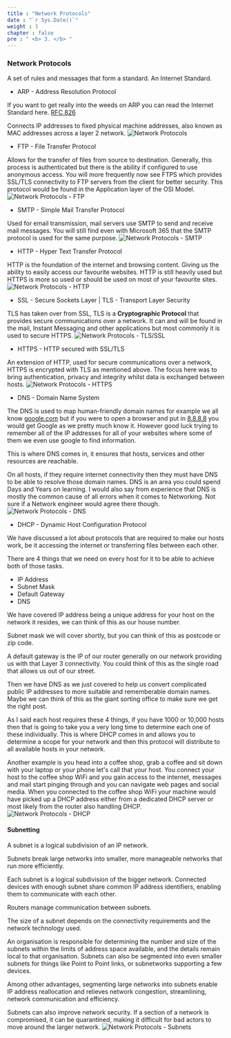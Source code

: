 ```yaml
---
title : "Network Protocols"
date : "`r Sys.Date()`"
weight : 3
chapter : false
pre : " <b> 3. </b> "
---
```


### Network Protocols
A set of rules and messages that form a standard. An Internet Standard.
- ARP - Address Resolution Protocol
 
If you want to get really into the weeds on ARP you can read the Internet Standard here. [RFC 826](https://datatracker.ietf.org/doc/html/rfc826)

Connects IP addresses to fixed physical machine addresses, also known as MAC addresses across a layer 2 network.
![Network Protocols](/images/3.NetworkProtocols/001-networkProtocols.png) 

- FTP - File Transfer Protocol

Allows for the transfer of files from source to destination. Generally, this process is authenticated but there is the ability if configured to use anonymous access. You will more frequently now see FTPS which provides SSL/TLS connectivity to FTP servers from the client for better security. This protocol would be found in the Application layer of the OSI Model.
![Network Protocols - FTP](/images/3.NetworkProtocols/002-ftp.png) 

- SMTP - Simple Mail Transfer Protocol

Used for email transmission, mail servers use SMTP to send and receive mail messages. You will still find even with Microsoft 365 that the SMTP protocol is used for the same purpose.
![Network Protocols - SMTP](/images/3.NetworkProtocols/003-smtp.png) 

- HTTP - Hyper Text Transfer Protocol

HTTP is the foundation of the internet and browsing content. Giving us the ability to easily access our favourite websites. HTTP is still heavily used but HTTPS is more so used or should be used on most of your favourite sites.
![Network Protocols - HTTP](/images/3.NetworkProtocols/004-http.png) 

- SSL - Secure Sockets Layer | TLS - Transport Layer Security

TLS has taken over from SSL, TLS is a **Cryptographic Protocol** that provides secure communications over a network. It can and will be found in the mail, Instant Messaging and other applications but most commonly it is used to secure HTTPS.
![Network Protocols - TLS/SSL](/images/3.NetworkProtocols/005-tlsssl.png) 

- HTTPS - HTTP secured with SSL/TLS

An extension of HTTP, used for secure communications over a network, HTTPS is encrypted with TLS as mentioned above. The focus here was to bring authentication, privacy and integrity whilst data is exchanged between hosts.
![Network Protocols - HTTPS](/images/3.NetworkProtocols/006-https.png) 

- DNS - Domain Name System

The DNS is used to map human-friendly domain names for example we all know [google.com](https://www.google.com/) but if you were to open a browser and put in [8.8.8.8](https://dns.google/) you would get Google as we pretty much know it. However good luck trying to remember all of the IP addresses for all of your websites where some of them we even use google to find information.

This is where DNS comes in, it ensures that hosts, services and other resources are reachable.

On all hosts, if they require internet connectivity then they must have DNS to be able to resolve those domain names. DNS is an area you could spend Days and Years on learning. I would also say from experience that DNS is mostly the common cause of all errors when it comes to Networking. Not sure if a Network engineer would agree there though.
![Network Protocols - DNS](/images/3.NetworkProtocols/007-dns.png) 

- DHCP - Dynamic Host Configuration Protocol

We have discussed a lot about protocols that are required to make our hosts work, be it accessing the internet or transferring files between each other.

There are 4 things that we need on every host for it to be able to achieve both of those tasks.

- IP Address
- Subnet Mask
- Default Gateway
- DNS

We have covered IP address being a unique address for your host on the network it resides, we can think of this as our house number.

Subnet mask we will cover shortly, but you can think of this as postcode or zip code.

A default gateway is the IP of our router generally on our network providing us with that Layer 3 connectivity. You could think of this as the single road that allows us out of our street.

Then we have DNS as we just covered to help us convert complicated public IP addresses to more suitable and rememberable domain names. Maybe we can think of this as the giant sorting office to make sure we get the right post.

As I said each host requires these 4 things, if you have 1000 or 10,000 hosts then that is going to take you a very long time to determine each one of these individually. This is where DHCP comes in and allows you to determine a scope for your network and then this protocol will distribute to all available hosts in your network.

Another example is you head into a coffee shop, grab a coffee and sit down with your laptop or your phone let's call that your host. You connect your host to the coffee shop WiFi and you gain access to the internet, messages and mail start pinging through and you can navigate web pages and social media. When you connected to the coffee shop WiFi your machine would have picked up a DHCP address either from a dedicated DHCP server or most likely from the router also handling DHCP.
![Network Protocols - DHCP](/images/3.NetworkProtocols/008-dhcp.png) 

#### Subnetting
A subnet is a logical subdivision of an IP network.

Subnets break large networks into smaller, more manageable networks that run more efficiently.

Each subnet is a logical subdivision of the bigger network. Connected devices with enough subnet share common IP address identifiers, enabling them to communicate with each other.

Routers manage communication between subnets.

The size of a subnet depends on the connectivity requirements and the network technology used.

An organisation is responsible for determining the number and size of the subnets within the limits of address space available, and the details remain local to that organisation. Subnets can also be segmented into even smaller subnets for things like Point to Point links, or subnetworks supporting a few devices.

Among other advantages, segmenting large networks into subnets enable IP address reallocation and relieves network congestion, streamlining, network communication and efficiency.

Subnets can also improve network security. If a section of a network is compromised, it can be quarantined, making it difficult for bad actors to move around the larger network.
![Network Protocols - Subnets](/images/3.NetworkProtocols/009-subnets.png) 